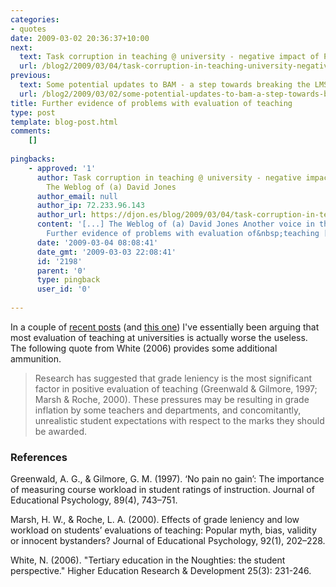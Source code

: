```yaml
---
categories:
- quotes
date: 2009-03-02 20:36:37+10:00
next:
  text: Task corruption in teaching @ university - negative impact of Place?
  url: /blog2/2009/03/04/task-corruption-in-teaching-university-negative-impact-of-place/
previous:
  text: Some potential updates to BAM - a step towards breaking the LMS/CMS orthodoxy
  url: /blog2/2009/03/02/some-potential-updates-to-bam-a-step-towards-breaking-the-lmscms-orthodoxy/
title: Further evidence of problems with evaluation of teaching
type: post
template: blog-post.html
comments:
    []
    
pingbacks:
    - approved: '1'
      author: Task corruption in teaching @ university - negative impact of Place? &laquo;
        The Weblog of (a) David Jones
      author_email: null
      author_ip: 72.233.96.143
      author_url: https://djon.es/blog/2009/03/04/task-corruption-in-teaching-university-negative-impact-of-place/
      content: '[...] The Weblog of (a) David Jones Another voice in the blogosphere    &laquo;
        Further evidence of problems with evaluation of&nbsp;teaching [...]'
      date: '2009-03-04 08:08:41'
      date_gmt: '2009-03-03 22:08:41'
      id: '2198'
      parent: '0'
      type: pingback
      user_id: '0'
    
---
```

In a couple of [recent posts](/blog2/2009/01/25/somethings-that-are-broken-with-evaluation-of-university-teaching/) (and [this one](/blog2/2009/02/13/the-emperor-has-no-clothes-why-is-the-learning-and-teaching-peformance-fund-naked/)) I've essentially been arguing that most evaluation of teaching at universities is actually worse the useless. The following quote from White (2006) provides some additional ammunition.

> Research has suggested that grade leniency is the most significant factor in positive evaluation of teaching (Greenwald & Gilmore, 1997; Marsh & Roche, 2000). These pressures may be resulting in grade inflation by some teachers and departments, and concomitantly, unrealistic student expectations with respect to the marks they should be awarded.

### References

Greenwald, A. G., & Gilmore, G. M. (1997). ‘No pain no gain’: The importance of measuring course workload in student ratings of instruction. Journal of Educational Psychology, 89(4), 743–751.

Marsh, H. W., & Roche, L. A. (2000). Effects of grade leniency and low workload on students’ evaluations of teaching: Popular myth, bias, validity or innocent bystanders? Journal of Educational Psychology, 92(1), 202–228.

White, N. (2006). "Tertiary education in the Noughties: the student perspective." Higher Education Research & Development 25(3): 231-246.